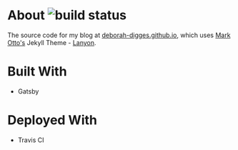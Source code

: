 # About ![build status](https://travis-ci.org/Deborah-Digges/deborah-digges.github.io.svg?branch=master)

The source code for my blog at [deborah-digges.github.io](https://deborah-digges.github.io/), which uses [Mark Otto's](https://github.com/mdo) Jekyll Theme - [Lanyon](https://github.com/poole/lanyon).

# Built With

- Gatsby

# Deployed With
- Travis CI
